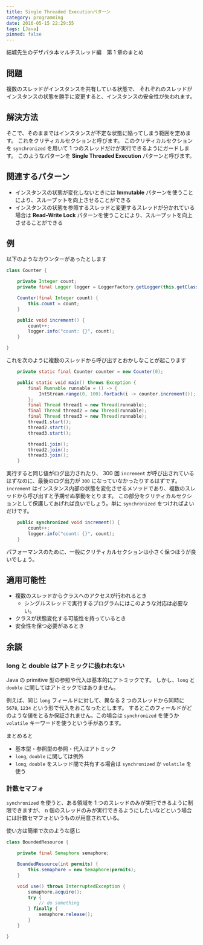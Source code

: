 ```yaml
---
title: Single Threaded Executionパターン
category: programming
date: 2016-05-15 22:29:55
tags: [Java]
pinned: false
---
```


結城先生のデザパタ本マルチスレッド編　第 1 章のまとめ

## 問題

複数のスレッドがインスタンスを共有している状態で、
それぞれのスレッドがインスタンスの状態を勝手に変更すると、インスタンスの安全性が失われます。

## 解決方法

そこで、そのままではインスタンスが不定な状態に陥ってしまう範囲を定めます。
これをクリティカルセクションと呼びます。
このクリティカルセクションを `synchronized` を用いて 1 つのスレッドだけが実行できるようにガードします。
このようなパターンを **Single Threaded Execution** パターンと呼びます。

## 関連するパターン

- インスタンスの状態が変化しないときには **Immutable** パターンを使うことにより、スループットを向上させることができる
- インスタンスの状態を参照するスレッドと変更するスレッドが分かれている場合は **Read-Write Lock** パターンを使うことにより、スループットを向上させることができる

## 例

以下のようなカウンターがあったとします

```java
class Counter {

    private Integer count;
    private final Logger logger = LoggerFactory.getLogger(this.getClass());

    Counter(final Integer count) {
        this.count = count;
    }

    public void increment() {
        count++;
        logger.info("count: {}", count);
    }

}
```

これを次のように複数のスレッドから呼び出すとおかしなことが起こります

```java
    private static final Counter counter = new Counter(0);

    public static void main() throws Exception {
        final Runnable runnable = () -> {
            IntStream.range(0, 100).forEach(i -> counter.increment());
        };
        final Thread thread1 = new Thread(runnable);
        final Thread thread2 = new Thread(runnable);
        final Thread thread3 = new Thread(runnable);
        thread1.start();
        thread2.start();
        thread3.start();

        thread1.join();
        thread2.join();
        thread3.join();
    }
```

実行すると同じ値がログ出力されたり、
300 回 `increment` が呼び出されているはずなのに、最後のログ出力が `300` になっていなかったりするはずです。
`increment` はインスタンス内部の状態を変化させるメソッドであり、複数のスレッドから呼び出すと予期せぬ挙動をとります。
この部分をクリティカルセクションとして保護してあげれば良いでしょう。単に `synchronized` をつければよいだけです。

```java
    public synchronized void increment() {
        count++;
        logger.info("count: {}", count);
    }
```

パフォーマンスのために、一般にクリティカルセクションは小さく保つほうが良いでしょう。

## 適用可能性

- 複数のスレッドからクラスへのアクセスが行われるとき
  - シングルスレッドで実行するプログラムにはこのような対応は必要ない。
- クラスが状態変化する可能性を持っているとき
- 安全性を保つ必要があるとき

## 余談

### long と double はアトミックに扱われない

Java の primitive 型の参照や代入は基本的にアトミックです。
しかし、`long` と `double` に関してはアトミックではありません。

例えば、同じ `long` フィールドに対して、異なる 2 つのスレッドから同時に `5678`, `1234` という形で代入をおこなったとします。
するとこのフィールドがどのような値をとるか保証されません。この場合は `synchronized` を使うか `volatile` キーワードを使うという手があります。

まとめると

- 基本型・参照型の参照・代入はアトミック
- `long`, `double` に関しては例外
- `long`, `double` をスレッド間で共有する場合は `synchronized` か `volatile` を使う

### 計数セマフォ

`synchronized` を使うと、ある領域を 1 つのスレッドのみが実行できるように制限できますが、
n 個のスレッドのみが実行できるようにしたいなどという場合には計数セマフォというものが用意されている。

使い方は簡単で次のような感じ

```java
class BoundedResource {

    private final Semaphore semaphore;

    BoundedResource(int permits) {
        this.semaphore = new Semaphore(permits);
    }

    void use() throws InterruptedException {
        semaphore.acquire();
        try {
            // do something
        } finally {
            semaphore.release();
        }
    }

}
```
